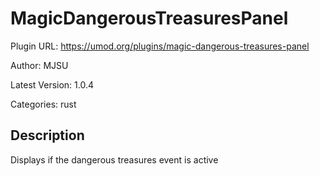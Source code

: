 # MagicDangerousTreasuresPanel

Plugin URL: https://umod.org/plugins/magic-dangerous-treasures-panel

Author: MJSU

Latest Version: 1.0.4

Categories: rust

## Description

Displays if the dangerous treasures event is active

